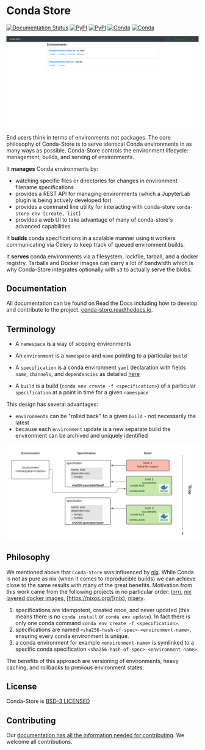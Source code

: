 # Conda Store

[![Documentation Status](https://readthedocs.org/projects/conda-store/badge/?version=latest)](https://conda-store.readthedocs.io/en/latest/?badge=latest)
[![PyPI](https://img.shields.io/pypi/v/conda-store-server?label=pypi|conda-store-server)](https://pypi.org/project/conda-store-server/)
[![PyPI](https://img.shields.io/pypi/v/conda-store?label=pypi|conda-store)](https://anaconda.org/conda-forge/conda-store)
[![Conda](https://img.shields.io/conda/vn/conda-forge/conda-store-server?color=green&label=conda-forge%7Cconda-store-server)](https://anaconda.org/conda-forge/conda-store-server)
[![Conda](https://img.shields.io/conda/vn/conda-forge/conda-store?color=green&label=conda-forge%7Cconda-store)](https://anaconda.org/conda-forge/conda-store)

![Conda-Store UI](docs/_static/images/conda-store-authenticated.png)

End users think in terms of environments not packages. The core
philosophy of Conda-Store is to serve identical Conda environments in
as many ways as possible. Conda-Store controls the environment
lifecycle: management, builds, and serving of environments.

It **manages** Conda environments by:
 - watching specific files or directories for changes in environment filename specifications 
 - provides a REST API for managing environments (which a JupyterLab plugin is being actively developed for)
 - provides a command line utility for interacting with conda-store `conda-store env [create, list]`
 - provides a web UI to take advantage of many of conda-store's advanced capabilities

It **builds** conda specifications in a scalable manner using `N`
workers communicating via Celery to keep track of queued
environment builds.

It **serves** conda environments via a filesystem, lockfile, tarball,
and a docker registry. Tarballs and Docker images can carry a lot of
bandwidth which is why Conda-Store integrates optionally with `s3` to
actually serve the blobs.

## Documentation

All documentation can be found on Read the Docs including how to develop
and contribute to the
project. [conda-store.readthedocs.io](https://conda-store.readthedocs.io).

## Terminology

 - A `namespace` is a way of scoping environments

 - An `environment` is a `namespace` and `name` pointing to a particular `build`

 - A `specification` is a conda environment `yaml` declaration with fields `name`,
   `channels`, and `dependencies` as detailed
   [here](https://docs.conda.io/projects/conda-build/en/latest/resources/package-spec.html)
   
 - A `build` is a build (`conda env create -f <specification>`) of a
   particular `specification` at a point in time for a given `namespace`

This design has several advantages:
 - `environments` can be "rolled back" to a given `build` - not necessarily the latest
 - because each `environment` update is a new separate build the
   environment can be archived and uniquely identified

![Conda-Store terminology](docs/_static/images/conda-store-terminology.png)

## Philosophy

We mentioned above that `Conda-Store` was influenced by
[nix](https://nixos.org/). While Conda is not as pure as nix (when it
comes to reproducible builds) we can achieve close to the same results
with many of the great benefits. Motivation
from this work came from the following projects in no particular
order: [lorri](https://github.com/target/lorri), [nix layered docker
images](https://grahamc.com/blog/nix-and-layered-docker-images),
[https://nixos.org/](nix), [nixery](https://nixery.dev/). 

1. specifications are idempotent, created once, and never updated
   (this means there is no `conda install` or `conda env update`). In
   fact there is only one conda command `conda env create -f
   <specification>`.
2. specifications are named
   `<sha256-hash-of-spec>-<environment-name>`, ensuring every conda
   environment is unique.
3. a conda environment for example `<environment-name>` is symlinked to a
   specific conda specification
   `<sha256-hash-of-spec>-<environment-name>`.

The benefits of this approach are versioning of environments, heavy
caching, and rollbacks to previous environment states. 

## License

Conda-Store is [BSD-3 LICENSED](./LICENSE)

## Contributing

Our [documentation has all the information needed for
contributing](https://conda-store.readthedocs.io/en/latest/contributing.html). We
welcome all contributions.
